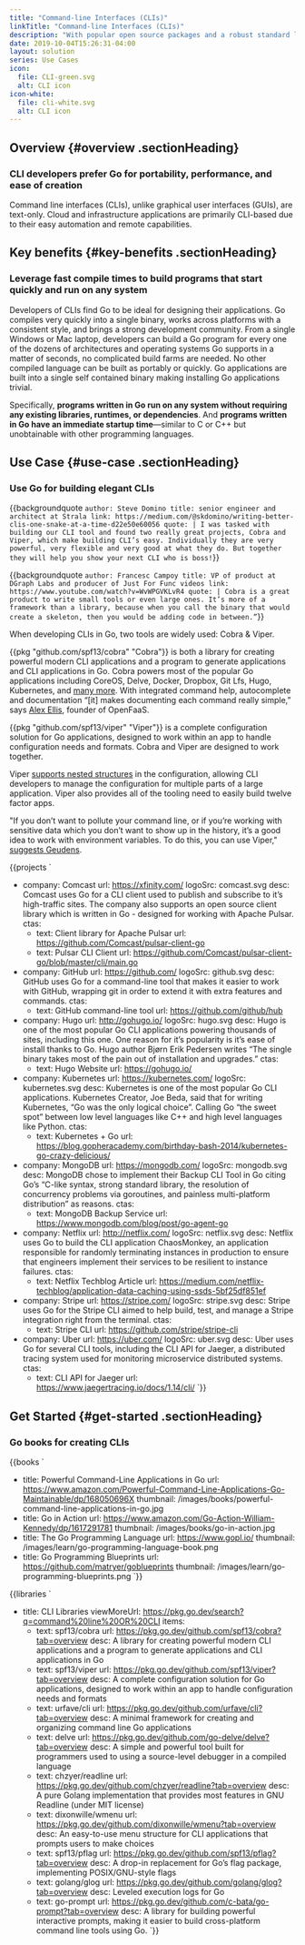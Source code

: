 ```yaml
---
title: "Command-line Interfaces (CLIs)"
linkTitle: "Command-line Interfaces (CLIs)"
description: "With popular open source packages and a robust standard library, use Go to create fast and elegant CLIs."
date: 2019-10-04T15:26:31-04:00
layout: solution
series: Use Cases
icon:
  file: CLI-green.svg
  alt: CLI icon
icon-white:
  file: cli-white.svg
  alt: CLI icon
---
```


## Overview {#overview .sectionHeading}

### CLI developers prefer Go for portability, performance, and ease of creation

Command line interfaces (CLIs), unlike graphical user interfaces (GUIs), are text-only. Cloud and infrastructure applications are primarily CLI-based due to their easy automation and remote capabilities.

## Key benefits {#key-benefits .sectionHeading}

### Leverage fast compile times to build programs that start quickly and run on any system

Developers of CLIs find Go to be ideal for designing their applications. Go compiles very quickly into a single binary, works across platforms with a consistent style, and brings a strong development community. From a single Windows or Mac laptop, developers can build a Go program for every one of the dozens of architectures and operating systems Go supports in a matter of seconds, no complicated build farms are needed. No other compiled language can be built as portably or quickly. Go applications are built into a single self contained binary making installing Go applications trivial.

Specifically, **programs written in Go run on any system without requiring any existing libraries, runtimes, or dependencies**. And **programs written in Go have an immediate startup time**—similar to C or C++ but unobtainable with other programming languages.

## Use Case {#use-case .sectionHeading}

### Use Go for building elegant CLIs

{{backgroundquote `
  author: Steve Domino
  title: senior engineer and architect at Strala
  link: https://medium.com/@skdomino/writing-better-clis-one-snake-at-a-time-d22e50e60056
  quote: |
    I was tasked with building our CLI tool and found two really great projects, Cobra and Viper, which make building CLI’s easy. Individually they are very powerful, very flexible and very good at what they do. But together they will help you show your next CLI who is boss!
`}}

{{backgroundquote `
  author: Francesc Campoy
  title: VP of product at DGraph Labs and producer of Just For Func videos
  link: https://www.youtube.com/watch?v=WvWPGVKLvR4
  quote: |
    Cobra is a great product to write small tools or even large ones. It’s more of a framework than a library, because when you call the binary that would create a skeleton, then you would be adding code in between.”
`}}

When developing CLIs in Go, two tools are widely used: Cobra & Viper.

{{pkg "github.com/spf13/cobra" "Cobra"}} is both a library for creating powerful modern CLI applications and a program to generate applications and CLI applications in Go. Cobra powers most of the popular Go applications including CoreOS, Delve, Docker, Dropbox, Git Lfs, Hugo, Kubernetes, and [many more](https://pkg.go.dev/github.com/spf13/cobra?tab=importedby). With integrated command help, autocomplete and documentation “[it] makes documenting each command really simple,” says [Alex Ellis](https://blog.alexellis.io/5-keys-to-a-killer-go-cli/), founder of OpenFaaS.


{{pkg "github.com/spf13/viper" "Viper"}} is a complete configuration solution for Go applications, designed to work within an app to handle configuration needs and formats. Cobra and Viper are designed to work together.

Viper [supports nested structures](https://scene-si.org/2017/04/20/managing-configuration-with-viper/) in the configuration, allowing CLI developers to manage the configuration for multiple parts of a large application. Viper also provides all of the tooling need to easily build twelve factor apps.

"If you don’t want to pollute your command line, or if you’re working with sensitive data which you don’t want to show up in the history, it’s a good idea to work with environment variables. To do this, you can use Viper," [suggests Geudens](https://ordina-jworks.github.io/development/2018/10/20/make-your-own-cli-with-golang-and-cobra.html).

{{projects `
  - company: Comcast
    url: https://xfinity.com/
    logoSrc: comcast.svg
    desc: Comcast uses Go for a CLI client used to publish and subscribe to it’s high-traffic sites. The company also supports an open source client library which is written in Go - designed for working with Apache Pulsar.
    ctas:
      - text: Client library for Apache Pulsar
        url: https://github.com/Comcast/pulsar-client-go
      - text: Pulsar CLI Client
        url: https://github.com/Comcast/pulsar-client-go/blob/master/cli/main.go
  - company: GitHub
    url: https://github.com/
    logoSrc: github.svg
    desc: GitHub uses Go for a command-line tool that makes it easier to work with GitHub, wrapping git in order to extend it with extra features and commands.
    ctas:
      - text: GitHub command-line tool
        url: https://github.com/github/hub
  - company: Hugo
    url: http://gohugo.io/
    logoSrc: hugo.svg
    desc: Hugo is one of the most popular Go CLI applications powering thousands of sites, including this one. One reason for it’s popularity is it’s ease of install thanks to Go. Hugo author Bjørn Erik Pedersen writes “The single binary takes most of the pain out of installation and upgrades.”
    ctas:
      - text: Hugo Website
        url: https://gohugo.io/
  - company: Kubernetes
    url: https://kubernetes.com/
    logoSrc: kubernetes.svg
    desc: Kubernetes is one of the most popular Go CLI applications. Kubernetes Creator, Joe Beda, said that for writing Kubernetes, “Go was the only logical choice”. Calling Go “the sweet spot” between low level languages like C++ and high level languages like Python.
    ctas:
      - text: Kubernetes + Go
        url: https://blog.gopheracademy.com/birthday-bash-2014/kubernetes-go-crazy-delicious/
  - company: MongoDB
    url: https://mongodb.com/
    logoSrc: mongodb.svg
    desc: MongoDB chose to implement their Backup CLI Tool in Go citing Go’s “C-like syntax, strong standard library, the resolution of concurrency problems via goroutines, and painless multi-platform distribution” as reasons.
    ctas:
      - text: MongoDB Backup Service
        url: https://www.mongodb.com/blog/post/go-agent-go
  - company: Netflix
    url: http://netflix.com/
    logoSrc: netflix.svg
    desc: Netflix uses Go to build the CLI application ChaosMonkey, an application responsible for randomly terminating instances in production to ensure that engineers implement their services to be resilient to instance failures.
    ctas:
      - text: Netflix Techblog Article
        url: https://medium.com/netflix-techblog/application-data-caching-using-ssds-5bf25df851ef
  - company: Stripe
    url: https://stripe.com/
    logoSrc: stripe.svg
    desc: Stripe uses Go for the Stripe CLI aimed to help build, test, and manage a Stripe integration right from the terminal.
    ctas:
      - text: Stripe CLI
        url: https://github.com/stripe/stripe-cli
  - company: Uber
    url: https://uber.com/
    logoSrc: uber.svg
    desc: Uber uses Go for several CLI tools, including the CLI API for Jaeger, a distributed tracing system used for monitoring microservice distributed systems.
    ctas:
      - text: CLI API for Jaeger
        url: https://www.jaegertracing.io/docs/1.14/cli/
`}}

## Get Started {#get-started .sectionHeading}

### Go books for creating CLIs

{{books `
  - title: Powerful Command-Line Applications in Go
    url: https://www.amazon.com/Powerful-Command-Line-Applications-Go-Maintainable/dp/168050696X
    thumbnail: /images/books/powerful-command-line-applications-in-go.jpg
  - title: Go in Action
    url: https://www.amazon.com/Go-Action-William-Kennedy/dp/1617291781
    thumbnail: /images/books/go-in-action.jpg
  - title: The Go Programming Language
    url: https://www.gopl.io/
    thumbnail: /images/learn/go-programming-language-book.png
  - title: Go Programming Blueprints
    url: https://github.com/matryer/goblueprints
    thumbnail: /images/learn/go-programming-blueprints.png
`}}

{{libraries `
  - title: CLI Libraries
    viewMoreUrl: https://pkg.go.dev/search?q=command%20line%20OR%20CLI
    items:
      - text: spf13/cobra
        url: https://pkg.go.dev/github.com/spf13/cobra?tab=overview
        desc: A library for creating powerful modern CLI applications and a program to generate applications and CLI applications in Go
      - text: spf13/viper
        url: https://pkg.go.dev/github.com/spf13/viper?tab=overview
        desc: A complete configuration solution for Go applications, designed to work within an app to handle configuration needs and formats
      - text: urfave/cli
        url: https://pkg.go.dev/github.com/urfave/cli?tab=overview
        desc: A minimal framework for creating and organizing command line Go applications
      - text: delve
        url: https://pkg.go.dev/github.com/go-delve/delve?tab=overview
        desc: A simple and powerful tool built for programmers used to using a source-level debugger in a compiled language
      - text: chzyer/readline
        url: https://pkg.go.dev/github.com/chzyer/readline?tab=overview
        desc: A pure Golang implementation that provides most features in GNU Readline (under MIT license)
      - text: dixonwille/wmenu
        url: https://pkg.go.dev/github.com/dixonwille/wmenu?tab=overview
        desc: An easy-to-use menu structure for CLI applications that prompts users to make choices
      - text: spf13/pflag
        url: https://pkg.go.dev/github.com/spf13/pflag?tab=overview
        desc: A drop-in replacement for Go’s flag package, implementing POSIX/GNU-style flags
      - text: golang/glog
        url: https://pkg.go.dev/github.com/golang/glog?tab=overview
        desc: Leveled execution logs for Go
      - text: go-prompt
        url: https://pkg.go.dev/github.com/c-bata/go-prompt?tab=overview
        desc: A library for building powerful interactive prompts, making it easier to build cross-platform command line tools using Go.
`}}
